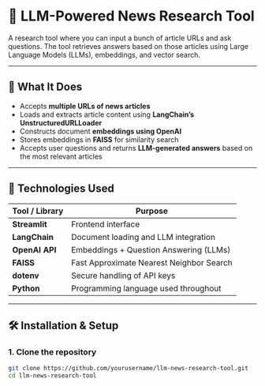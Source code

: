 # 🤖 LLM-Powered News Research Tool

A research tool where you can input a bunch of article URLs and ask questions. The tool retrieves answers based on those articles using Large Language Models (LLMs), embeddings, and vector search.

---

## 🚀 What It Does

- Accepts **multiple URLs of news articles**
- Loads and extracts article content using **LangChain’s UnstructuredURLLoader**
- Constructs document **embeddings using OpenAI**
- Stores embeddings in **FAISS** for similarity search
- Accepts user questions and returns **LLM-generated answers** based on the most relevant articles

---

## 🧠 Technologies Used

| Tool / Library     | Purpose                                      |
|--------------------|----------------------------------------------|
| **Streamlit**      | Frontend interface                           |
| **LangChain**      | Document loading and LLM integration         |
| **OpenAI API**     | Embeddings + Question Answering (LLMs)       |
| **FAISS**          | Fast Approximate Nearest Neighbor Search     |
| **dotenv**         | Secure handling of API keys                  |
| **Python**         | Programming language used throughout         |

---

## 🛠️ Installation & Setup

### 1. Clone the repository
```bash
git clone https://github.com/yourusername/llm-news-research-tool.git
cd llm-news-research-tool
